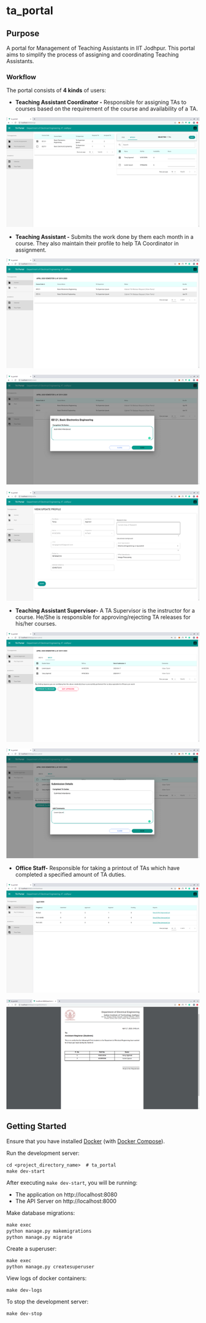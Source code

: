 # ta_portal

## Purpose

A portal for Management of Teaching Assistants in IIT Jodhpur. This portal aims to simplify the process of assigning and coordinating Teaching Assistants.

### Workflow
The portal consists of **4 kinds** of users:

* **Teaching Assistant Coordinator -** Responsible for assigning TAs to courses based on the requirement of the course and availability of a TA.

![TaCoordinator](sceenshots/ta_coordinator.png)

* **Teaching Assistant -** Submits the work done by them each month in a course. They also maintain their profile to help TA Coordinator in assignment. 

![Ta_1](sceenshots/ta_1.png)

![Ta_2](sceenshots/ta_2.png)

![Ta_2](sceenshots/update_profile.png)

* **Teaching Assistant Supervisor-** A TA Supervisor is the instructor for a course. He/She is responsible for approving/rejecting TA releases for his/her courses.
  
![Ta_supervisor_1](sceenshots/ta_supervisor_1.png)

![Ta_supervisor_2](sceenshots/ta_supervisor_2.png)  

* **Office Staff-** Responsible for taking a printout of TAs which have completed a specified amount of TA duties.

![Office_1](sceenshots/office_1.png)  

![Office_2](sceenshots/office_2.png)  

## Getting Started

Ensure that you have installed [Docker](https://docs.docker.com/install/) (with [Docker Compose](https://docs.docker.com/compose/install/)).

Run the development server:
```
cd <project_directory_name>  # ta_portal
make dev-start
```

After executing `make dev-start`, you will be running:
* The application on http://localhost:8080 
* The API Server on http://localhost:8000

Make database migrations: 
```
make exec
python manage.py makemigrations
python manage.py migrate
```

Create a superuser: 
```
make exec
python manage.py createsuperuser
```

View logs of docker containers: 
```
make dev-logs
```

To stop the development server: 
```
make dev-stop
```